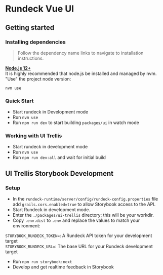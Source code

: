 # Rundeck Vue UI

## Getting started

### Installing dependencies
> Follow the dependency name links to navigate to installation instructions.

[**Node.js 12+**](https://github.com/creationix/nvm#install-script)  
It is highly recommended that node.js be installed and managed by nvm.
"Use" the project node version:
```
nvm use
```

### Quick Start

* Start rundeck in Development mode
* Run `nvm use`
* Run `npm run dev` to start building `packages/ui` in watch mode


### Working with UI Trellis

* Start rundeck in development mode
* Run `nvm use`
* Run `npm run dev:all` and wait for initial build


## UI Trellis Storybook Development

### Setup

* In the `rundeck-runtime/server/config/rundeck-config.properties` file
add `grails.cors.enabled=true` to allow Storybook access to the API.
* Start Rundeck in development mode.
* Enter the `./packages/ui-trellis` directory; this will be your workdir.
* Copy `.env.dist` to `.env` and replace the values to match your environment:  

`STORYBOOK_RUNDECK_TOKEN=`: A Rundeck API token for your development target  
`STORYBOOK_RUNDECK_URL=`: The base URL for your Rundeck development target

* Run `npm run storybook:next`
* Develop and get realtime feedback in Storybook